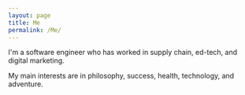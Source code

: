 ```yaml
---
layout: page
title: Me
permalink: /Me/
---
```


I'm a software engineer who has worked in supply chain, ed-tech, and digital marketing.

My main interests are in philosophy, success, health, technology, and adventure.
